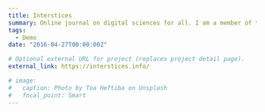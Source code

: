 ```yaml
---
title: Interstices
summary: Online journal on digital sciences for all. I am a member of the editorial board. 
tags:
  - Demo
date: "2016-04-27T00:00:00Z"

# Optional external URL for project (replaces project detail page).
external_link: https://interstices.info/

# image:
#   caption: Photo by Toa Heftiba on Unsplash
#   focal_point: Smart
---
```


